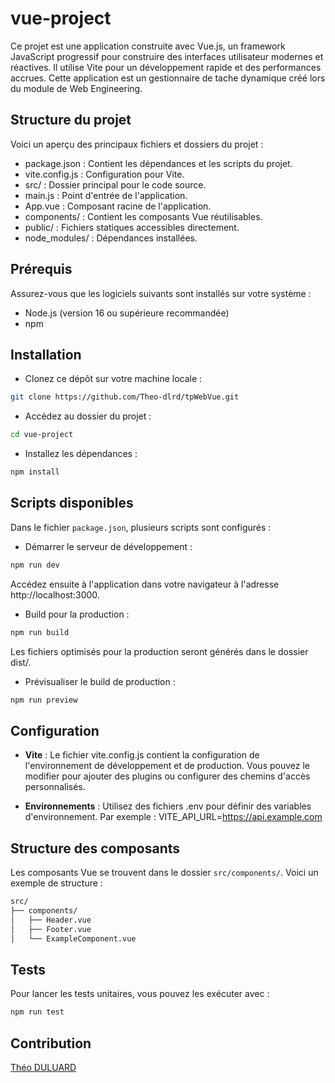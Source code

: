 # vue-project

Ce projet est une application construite avec Vue.js, un framework JavaScript progressif pour construire des interfaces utilisateur modernes et réactives. Il utilise Vite pour un développement rapide et des performances accrues. Cette application est un gestionnaire de tache dynamique créé lors du module de Web Engineering.

## Structure du projet

Voici un aperçu des principaux fichiers et dossiers du projet :
- package.json : Contient les dépendances et les scripts du projet.
- vite.config.js : Configuration pour Vite.
- src/ : Dossier principal pour le code source.
- main.js : Point d'entrée de l'application.
- App.vue : Composant racine de l'application.
- components/ : Contient les composants Vue réutilisables.
- public/ : Fichiers statiques accessibles directement.
- node_modules/ : Dépendances installées.

## Prérequis

Assurez-vous que les logiciels suivants sont installés sur votre système :
- Node.js (version 16 ou supérieure recommandée)
- npm

## Installation

- Clonez ce dépôt sur votre machine locale :
```bash
git clone https://github.com/Theo-dlrd/tpWebVue.git
```

- Accédez au dossier du projet :
```bash
cd vue-project
```

- Installez les dépendances :
```bash
npm install
```

## Scripts disponibles

Dans le fichier ``package.json``, plusieurs scripts sont configurés :
- Démarrer le serveur de développement :
```bash
npm run dev
```
Accédez ensuite à l'application dans votre navigateur à l'adresse http://localhost:3000.

- Build pour la production :
```bash
npm run build
```
Les fichiers optimisés pour la production seront générés dans le dossier dist/.

- Prévisualiser le build de production :
```bash
npm run preview
```

## Configuration

- __Vite__ : Le fichier vite.config.js contient la configuration de l'environnement de développement et de production. Vous pouvez le modifier pour ajouter des plugins ou configurer des chemins d'accès personnalisés.

- __Environnements__ : Utilisez des fichiers .env pour définir des variables d'environnement. Par exemple : VITE_API_URL=https://api.example.com

## Structure des composants

Les composants Vue se trouvent dans le dossier ``src/components/``. Voici un exemple de structure :
```bash
src/
├── components/
│   ├── Header.vue
│   ├── Footer.vue
│   └── ExampleComponent.vue
```

## Tests

Pour lancer les tests unitaires, vous pouvez les exécuter avec :
```bash
npm run test
```

## Contribution

[Théo DULUARD](theo.duluard@etudiant.univ-rennes.fr)